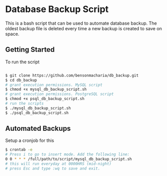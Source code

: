 # Database Backup Script

This is a bash script that can be used to automate database backup. The oldest backup file is deleted every time a new backup is created to save on space.

## Getting Started

To run the script

```bash

$ git clone https://github.com/bensonmacharia/db_backup.git
$ cd db_backup
# grant execution permissions. MySQL script
$ chmod +x mysql_db_backup_script.sh
# grant execution permissions. PostgreSQL script
$ chmod +x psql_db_backup_script.sh
# run the scripts
$ ./mysql_db_backup_script.sh
$ ./psql_db_backup_script.sh

```

## Automated Backups

Setup a cronjob for this

```bash
$ crontab -e
# Press i to go to insert mode. Add the following line:
0 0 * * * /full/path/to/script/mysql_db_backup_script.sh
# this will run everyday at 0000HRS (mid-night)
# press Esc and type :wq to save and exit.
```

